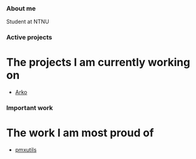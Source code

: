 ### About me
Student at NTNU

### Active projects
# The projects I am currently working on
* [Arko](https://github.com/Areskiko/Arko)

### Important work
# The work I am most proud of
* [pmxutils](https://github.com/Areskiko/pmxutils)
